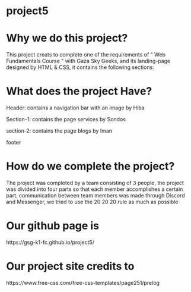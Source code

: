 # project5 

<h1> Why we do this project? </h1> 
<p>This project creats to complete one of the requirements of " Web Fundamentals Course " with Gaza Sky Geeks,
and its landing-page designed by HTML & CSS, it contains the following sections:</p> 

<h1> What does the project Have? </h1> 
<p>  Header: contains a navigation bar with an image by Hiba </p> 
<p> Section-1: contains the page services by Sondos </p> 
<p> section-2: contains the page blogs by Iman </p>
<p>footer </p> 


<h1> How do we complete the project?  </h1> 
<p> The project was completed by a team consisting of 3 people, the project was divided into four parts so that each member accomplishes a certain part, communication between team members was made through Discord and Messenger, we tried to use the 20 20  20 rule as much as possible </p>

<h1> Our  github page is  </h1> 
<p>https://gsg-k1-fc.github.io/project5/  </p> 
<h1> Our project site credits to  </h1>
<p>https://www.free-css.com/free-css-templates/page251/prelog </p>
